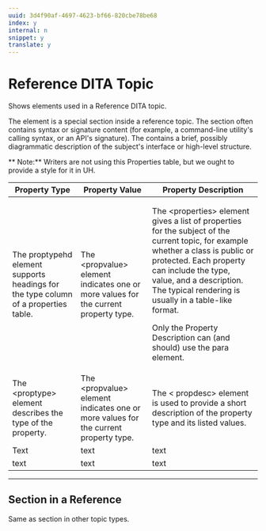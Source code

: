 ```yaml
---
uuid: 3d4f90af-4697-4623-bf66-820cbe78be68
index: y
internal: n
snippet: y
translate: y
---
```


# Reference DITA Topic

Shows elements used in a Reference DITA topic.

The <refsyn> element is a special section inside a reference topic. The section often contains syntax or signature content (for example, a command-line utility's calling syntax, or an API's signature). The <refsyn> contains a brief, possibly diagrammatic description of the subject's interface or high-level structure.

** Note:** Writers are not using this Properties table, but we ought to provide a style for it in UH. 

<table cellpadding="4" cellspacing="0" class="simpletable properties" id="properties_6365A0D114374FAC8E8B3B3F2E94FF3D"> 
 <thead class="prophead sthead"> 
  <tr>
   <th class="proptypehd">Property Type</th> 
   <th class="propvaluehd">Property Value</th> 
   <th class="propdeschd">Property Description</th> 
  </tr>
 </thead> 
 <tbody>
  <tr class="property strow"> 
   <td class="proptype stentry">The proptypehd element supports headings for the type column of a properties table. </td> 
   <td class="propvalue stentry">The &lt;propvalue&gt; element indicates one or more values for the current property type. </td> 
   <td class="propdesc stentry"> <p>The &lt;properties&gt; element gives a list of properties for the subject of the current topic, for example whether a class is public or protected. Each property can include the type, value, and a description. The typical rendering is usually in a table-like format. </p> <p>Only the Property Description can (and should) use the para element. </p></td> 
  </tr> 
  <tr class="property strow"> 
   <td class="proptype stentry">The &lt;proptype&gt; element describes the type of the property. </td> 
   <td class="propvalue stentry">The &lt;propvalue&gt; element indicates one or more values for the current property type.</td> 
   <td class="propdesc stentry"> <p>The &lt; propdesc&gt; element is used to provide a short description of the property type and its listed values. </p></td> 
  </tr> 
  <tr class="property strow"> 
   <td class="proptype stentry">Text </td> 
   <td class="propvalue stentry">text</td> 
   <td class="propdesc stentry">text</td> 
  </tr> 
  <tr class="property strow"> 
   <td class="proptype stentry">text</td> 
   <td class="propvalue stentry">text</td> 
   <td class="propdesc stentry">text</td> 
  </tr> 
 </tbody>
</table>

---

## Section in a Reference

Same as section in other topic types. 
